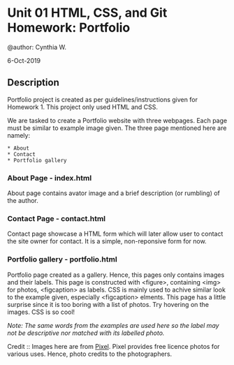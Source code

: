 Unit 01 HTML, CSS, and Git Homework: Portfolio
=================================

@author: Cynthia W.

6-Oct-2019

Description
--------------

Portfolio project is created as per guidelines/instructions given for Homework 1. This project only used HTML and CSS. 

We are tasked to create a Portfolio website with three webpages. Each page must be similar to example image given. The three page mentioned here are namely: 

    * About 
    * Contact 
    * Portfolio gallery


### About Page - index.html
About page contains avator image and a brief description (or rumbling) of the author. 


### Contact Page - contact.html
Contact page showcase a HTML form which will later allow user to contact the site owner for contact. It is a simple, non-reponsive form for now. 

### Portfolio gallery - portfolio.html
Portfolio page created as a gallery. Hence, this pages only contains images and their labels.  This page is constructed with &lt;figure&gt;, containing &lt;img&gt; for photos, &lt;figcaption&gt; as labels. CSS is mainly used to achive similar look to the example given, especially &lt;figcaption&gt; elments. This page has a little surprise since it is too boring with a list of photos. Try hovering on the images. CSS is so cool!

<em>Note: The same words from the examples are used here so the label may not be descriptive nor matched with its labelled photo.</em>

Credit :: Images here are from [Pixel](https://www.pexels.com). Pixel provides free licence photos for various uses. Hence, photo credits to the photographers. 

    
